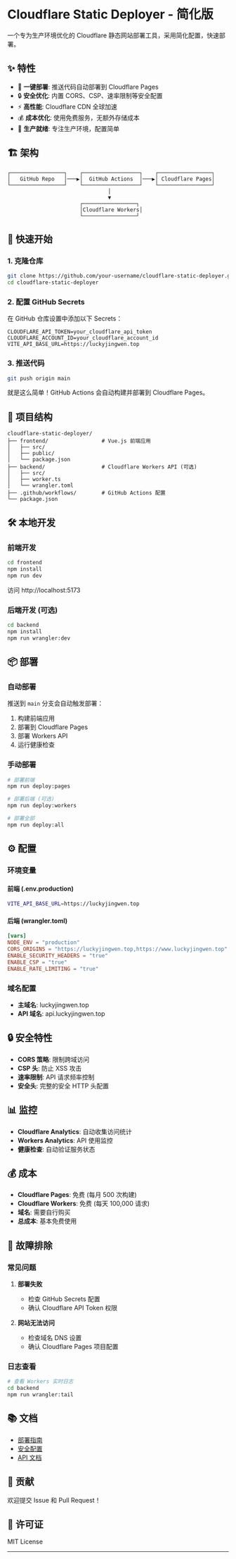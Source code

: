 # Cloudflare Static Deployer - 简化版

一个专为生产环境优化的 Cloudflare 静态网站部署工具，采用简化配置，快速部署。

## ✨ 特性

- 🚀 **一键部署**: 推送代码自动部署到 Cloudflare Pages
- 🔒 **安全优化**: 内置 CORS、CSP、速率限制等安全配置
- ⚡ **高性能**: Cloudflare CDN 全球加速
- 💰 **成本优化**: 使用免费服务，无额外存储成本
- 🎯 **生产就绪**: 专注生产环境，配置简单

## 🏗️ 架构

```
┌─────────────────┐    ┌──────────────────┐    ┌─────────────────┐
│   GitHub Repo   │───▶│  GitHub Actions  │───▶│ Cloudflare Pages│
└─────────────────┘    └──────────────────┘    └─────────────────┘
                                │
                                ▼
                       ┌─────────────────┐
                       │Cloudflare Workers│
                       └─────────────────┘
```

## 🚀 快速开始

### 1. 克隆仓库

```bash
git clone https://github.com/your-username/cloudflare-static-deployer.git
cd cloudflare-static-deployer
```

### 2. 配置 GitHub Secrets

在 GitHub 仓库设置中添加以下 Secrets：

```
CLOUDFLARE_API_TOKEN=your_cloudflare_api_token
CLOUDFLARE_ACCOUNT_ID=your_cloudflare_account_id  
VITE_API_BASE_URL=https://luckyjingwen.top
```

### 3. 推送代码

```bash
git push origin main
```

就是这么简单！GitHub Actions 会自动构建并部署到 Cloudflare Pages。

## 📁 项目结构

```
cloudflare-static-deployer/
├── frontend/                 # Vue.js 前端应用
│   ├── src/
│   ├── public/
│   └── package.json
├── backend/                  # Cloudflare Workers API (可选)
│   ├── src/
│   ├── worker.ts
│   └── wrangler.toml
├── .github/workflows/        # GitHub Actions 配置
└── package.json
```

## 🛠️ 本地开发

### 前端开发

```bash
cd frontend
npm install
npm run dev
```

访问 http://localhost:5173

### 后端开发 (可选)

```bash
cd backend
npm install
npm run wrangler:dev
```

## 📦 部署

### 自动部署

推送到 `main` 分支会自动触发部署：

1. 构建前端应用
2. 部署到 Cloudflare Pages
3. 部署 Workers API
4. 运行健康检查

### 手动部署

```bash
# 部署前端
npm run deploy:pages

# 部署后端 (可选)
npm run deploy:workers

# 部署全部
npm run deploy:all
```

## ⚙️ 配置

### 环境变量

#### 前端 (.env.production)
```bash
VITE_API_BASE_URL=https://luckyjingwen.top
```

#### 后端 (wrangler.toml)
```toml
[vars]
NODE_ENV = "production"
CORS_ORIGINS = "https://luckyjingwen.top,https://www.luckyjingwen.top"
ENABLE_SECURITY_HEADERS = "true"
ENABLE_CSP = "true"
ENABLE_RATE_LIMITING = "true"
```

### 域名配置

- **主域名**: luckyjingwen.top
- **API 域名**: api.luckyjingwen.top

## 🔒 安全特性

- **CORS 策略**: 限制跨域访问
- **CSP 头**: 防止 XSS 攻击
- **速率限制**: API 请求频率控制
- **安全头**: 完整的安全 HTTP 头配置

## 📊 监控

- **Cloudflare Analytics**: 自动收集访问统计
- **Workers Analytics**: API 使用监控
- **健康检查**: 自动验证服务状态

## 💰 成本

- **Cloudflare Pages**: 免费 (每月 500 次构建)
- **Cloudflare Workers**: 免费 (每天 100,000 请求)
- **域名**: 需要自行购买
- **总成本**: 基本免费使用

## 🔧 故障排除

### 常见问题

1. **部署失败**
   - 检查 GitHub Secrets 配置
   - 确认 Cloudflare API Token 权限

2. **网站无法访问**
   - 检查域名 DNS 设置
   - 确认 Cloudflare Pages 项目配置


### 日志查看

```bash
# 查看 Workers 实时日志
cd backend
npm run wrangler:tail
```

## 📚 文档

- [部署指南](./DEPLOYMENT_SIMPLIFIED.md)
- [安全配置](./backend/SECURITY.md)
- [API 文档](./backend/API.md)

## 🤝 贡献

欢迎提交 Issue 和 Pull Request！

## 📄 许可证

MIT License

---
